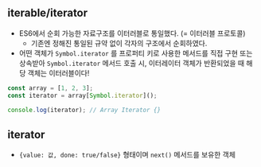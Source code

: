 ## iterable/iterator

- ES6에서 순회 가능한 자료구조를 이터러블로 통일했다. (= 이터러블 프로토콜)
    - 기존엔 정해진 통일된 규약 없이 각자의 구조에서 순회하였다.
- 어떤 객체가 `Symbol.iterator` 를 프로퍼티 키로 사용한 메서드를 직접 구현 또는 상속받아 `Symbol.iterator` 메서드 호출 시, 이터레이터 객체가 반환되었을 때 해당 객체는 이터러블이다!

```jsx
const array = [1, 2, 3];
const iterator = array[Symbol.iterator]();

console.log(iterator); // Array Iterator {}
```

## iterator

- `{value: 값, done: true/false}` 형태이며 `next()` 메서드를 보유한 객체